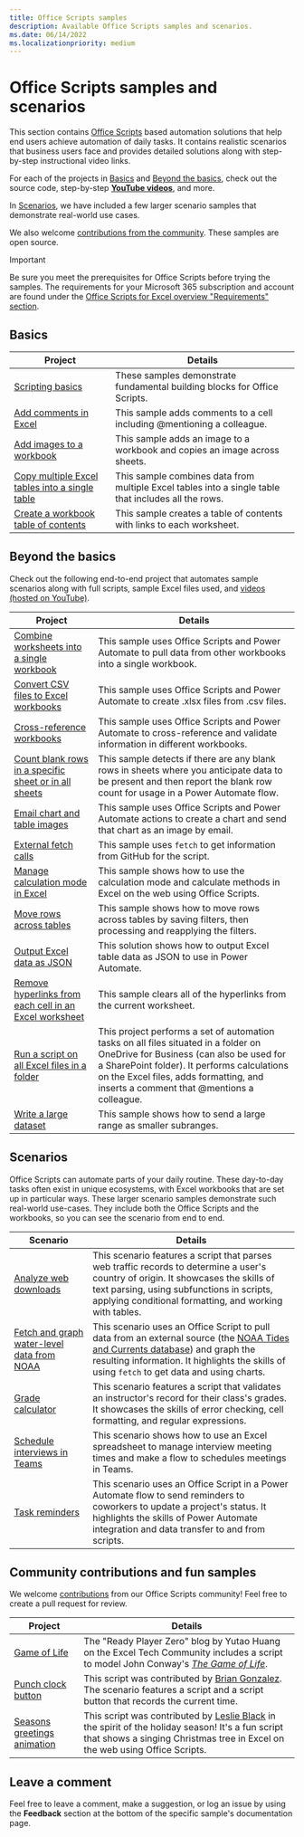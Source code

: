 ```yaml
---
title: Office Scripts samples
description: Available Office Scripts samples and scenarios.
ms.date: 06/14/2022
ms.localizationpriority: medium
---
```


# Office Scripts samples and scenarios

This section contains [Office Scripts](../../overview/excel.md) based automation solutions that help end users achieve automation of daily tasks. It contains realistic scenarios that business users face and provides detailed solutions along with step-by-step instructional video links.

For each of the projects in [Basics](#basics) and [Beyond the basics](#beyond-the-basics), check out the source code, step-by-step [**YouTube videos**](https://www.youtube.com/playlist?list=PLr3zVPZrMOUMl88fs8uc2GGAePRnNe6m0), and more.

In [Scenarios](#scenarios), we have included a few larger scenario samples that demonstrate real-world use cases.

We also welcome [contributions from the community](#community-contributions-and-fun-samples). These samples are open source.

> [!IMPORTANT]
> Be sure you meet the prerequisites for Office Scripts before trying the samples. The requirements for your Microsoft 365 subscription and account are found under the [Office Scripts for Excel overview "Requirements" section](../../overview/excel.md#requirements).

## Basics

| Project | Details |
|---------|---------|
| [Scripting basics](excel-samples.md) | These samples demonstrate fundamental building blocks for Office Scripts. |
| [Add comments in Excel](add-excel-comments.md) | This sample adds comments to a cell including @mentioning a colleague. |
| [Add images to a workbook](add-image-to-workbook.md) | This sample adds an image to a workbook and copies an image across sheets.|
| [Copy multiple Excel tables into a single table](copy-tables-combine.md) | This sample combines data from multiple Excel tables into a single table that includes all the rows. |
| [Create a workbook table of contents](table-of-contents.md) | This sample creates a table of contents with links to each worksheet. |

## Beyond the basics

Check out the following end-to-end project that automates sample scenarios along with full scripts, sample Excel files used, and [videos (hosted on YouTube)](https://www.youtube.com/playlist?list=PLr3zVPZrMOUMl88fs8uc2GGAePRnNe6m0).

| Project | Details |
|---------|---------|
| [Combine worksheets into a single workbook](combine-worksheets-into-single-workbook.md) | This sample uses Office Scripts and Power Automate to pull data from other workbooks into a single workbook. |
| [Convert CSV files to Excel workbooks](convert-csv.md) | This sample uses Office Scripts and Power Automate to create .xlsx files from .csv files. |
| [Cross-reference workbooks](excel-cross-reference.md) | This sample uses Office Scripts and Power Automate to cross-reference and validate information in different workbooks. |
| [Count blank rows in a specific sheet or in all sheets](count-blank-rows.md) | This sample detects if there are any blank rows in sheets where you anticipate data to be present and then report the blank row count for usage in a Power Automate flow. |
| [Email chart and table images](email-images-chart-table.md) | This sample uses Office Scripts and Power Automate actions to create a chart and send that chart as an image by email. |
| [External fetch calls](external-fetch-calls.md) | This sample uses `fetch` to get information from GitHub for the script. |
| [Manage calculation mode in Excel](excel-calculation.md) | This sample shows how to use the calculation mode and calculate methods in Excel on the web using Office Scripts. |
| [Move rows across tables](move-rows-across-tables.md) | This sample shows how to move rows across tables by saving filters, then processing and reapplying the filters. |
| [Output Excel data as JSON](get-table-data.md) | This solution shows how to output Excel table data as JSON to use in Power Automate. |
| [Remove hyperlinks from each cell in an Excel worksheet](remove-hyperlinks-from-cells.md) | This sample clears all of the hyperlinks from the current worksheet. |
| [Run a script on all Excel files in a folder](automate-tasks-on-all-excel-files-in-folder.md) | This project performs a set of automation tasks on all files situated in a folder on OneDrive for Business (can also be used for a SharePoint folder). It performs calculations on the Excel files, adds formatting, and inserts a comment that @mentions a colleague. |
| [Write a large dataset](write-large-dataset.md) | This sample shows how to send a large range as smaller subranges. |

## Scenarios

Office Scripts can automate parts of your daily routine. These day-to-day tasks often exist in unique ecosystems, with Excel workbooks that are set up in particular ways. These larger scenario samples demonstrate such real-world use-cases. They include both the Office Scripts and the workbooks, so you can see the scenario from end to end.

| Scenario | Details |
|---------|---------|
| [Analyze web downloads](../scenarios/analyze-web-downloads.md) | This scenario features a script that parses web traffic records to determine a user's country of origin. It showcases the skills of text parsing, using subfunctions in scripts, applying conditional formatting, and working with tables. |
| [Fetch and graph water-level data from NOAA](../scenarios/noaa-data-fetch.md) | This scenario uses an Office Script to pull data from an external source (the [NOAA Tides and Currents database](https://tidesandcurrents.noaa.gov/)) and graph the resulting information. It highlights the skills of using `fetch` to get data and using charts. |
| [Grade calculator](../scenarios/grade-calculator.md) | This scenario features a script that validates an instructor's record for their class's grades. It showcases the skills of error checking, cell formatting, and regular expressions. |
| [Schedule interviews in Teams](../scenarios/schedule-interviews-in-teams.md) | This scenario shows how to use an Excel spreadsheet to manage interview meeting times and make a flow to schedules meetings in Teams. |
| [Task reminders](../scenarios/task-reminders.md) | This scenario uses an Office Script in a Power Automate flow to send reminders to coworkers to update a project's status. It highlights the skills of Power Automate integration and data transfer to and from scripts. |

## Community contributions and fun samples

We welcome [contributions](https://github.com/OfficeDev/office-scripts-docs/blob/master/Contributing.md) from our Office Scripts community! Feel free to create a pull request for review.

| Project | Details |
|---------|---------|
| [Game of Life](https://techcommunity.microsoft.com/t5/excel-blog/ready-player-zero/ba-p/2246208) | The "Ready Player Zero" blog by Yutao Huang on the Excel Tech Community includes a script to model John Conway's [*The Game of Life*](https://en.wikipedia.org/wiki/Conway%27s_Game_of_Life). |
| [Punch clock button](../scenarios/punch-clock.md) | This script was contributed by [Brian Gonzalez](https://github.com/b-gonzalez). The scenario features a script and a script button that records the current time. |
| [Seasons greetings animation](community-seasons-greetings.md) | This script was contributed by [Leslie Black](https://www.linkedin.com/in/lesblackconsultant/) in the spirit of the holiday season! It's a fun script that shows a singing Christmas tree in Excel on the web using Office Scripts. |

## Leave a comment

Feel free to leave a comment, make a suggestion, or log an issue by using the **Feedback** section at the bottom of the specific sample's documentation page.
